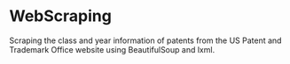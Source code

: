 # WebScraping
Scraping the class and year information of patents from the US Patent and Trademark Office website using BeautifulSoup and lxml.
